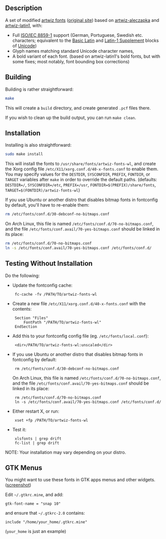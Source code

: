 Description
-----------

A set of modified [artwiz fonts][] ([original site][]) based on [artwiz-aleczapka][] and [artwiz-latin1][], with:

 * Full [ISO/IEC 8859-1][] support (German, Portuguese, Swedish etc. characters; equivalent to the [Basic Latin][] and
    [Latin-1 Supplement][] blocks of [Unicode][])
 * Glyph names matching standard Unicode character names, 
 * A bold variant of each font. (based on artwiz-latin1's bold fonts, but with some fixes; most notably, font bounding
    box corrections)

[artwiz fonts]: https://en.wikipedia.org/wiki/Artwiz_fonts
[original site]: http://artwiz.artramp.org/index.phtml?section=art_fonts
[artwiz-aleczapka]: http://artwizaleczapka.sourceforge.net/
[artwiz-latin1]: http://sourceforge.net/projects/artwiz-latin1/
[ISO/IEC 8859-1]: https://en.wikipedia.org/wiki/ISO_8859-1
[Basic Latin]:https://en.wikipedia.org/wiki/C0_Controls_and_Basic_Latin
[Latin-1 Supplement]: https://en.wikipedia.org/wiki/C1_Controls_and_Latin-1_Supplement
[Unicode]: https://en.wikipedia.org/wiki/Unicode


Building
--------

Building is rather straightforward:

```bash
make
```

This will create a `build` directory, and create generated `.pcf` files there.

If you wish to clean up the build output, you can run `make clean`.


Installation
------------

Installing is also straightforward:

```bash
sudo make install
```

This will install the fonts to `/usr/share/fonts/artwiz-fonts-wl`, and create the Xorg config file
`/etc/X11/xorg.conf.d/40-x-fonts.conf` to enable them. You may specify values for the `DESTDIR`, `SYSCONFDIR`,
`PREFIX`, `FONTDIR`, or `TARGET` variables after `make` in order to override the default paths. (defaults:
`DESTDIR=/`, `SYSCONFDIR=/etc`, `PREFIX=/usr`, `FONTDIR=$(PREFIX)/share/fonts`, `TARGET=$(FONTDIR)/artwiz-fonts-wl`)


If you use Ubuntu or another distro that disables bitmap fonts in fontconfig by default, you'll have to re-enable them:

```bash
rm /etc/fonts/conf.d/30-debconf-no-bitmaps.conf
```

On Arch Linux, this file is named `/etc/fonts/conf.d/70-no-bitmaps.conf`, and the file
`/etc/fonts/conf.avail/70-yes-bitmaps.conf` should be linked in its place:

```bash
rm /etc/fonts/conf.d/70-no-bitmaps.conf
ln -s /etc/fonts/conf.avail/70-yes-bitmaps.conf /etc/fonts/conf.d/
```


Testing Without Installation
----------------------------

Do the following:

 * Update the fontconfig cache:

		fc-cache -fv /PATH/TO/artwiz-fonts-wl

 * Create a new file `/etc/X11/xorg.conf.d/40-x-fonts.conf` with the contents:

		Section "Files"
			FontPath "/PATH/TO/artwiz-fonts-wl"
		EndSection


 * Add this to your fontconfig config file (eg. `/etc/fonts/local.conf`):

		<dir>/PATH/TO/artwiz-fonts-wl:unscaled</dir>


 * If you use Ubuntu or another distro that disables bitmap fonts in fontconfig by default:

		rm /etc/fonts/conf.d/30-debconf-no-bitmaps.conf

	On Arch Linux, this file is named `/etc/fonts/conf.d/70-no-bitmaps.conf`, and the file
	`/etc/fonts/conf.avail/70-yes-bitmaps.conf` should be linked in its place:

		rm /etc/fonts/conf.d/70-no-bitmaps.conf
		ln -s /etc/fonts/conf.avail/70-yes-bitmaps.conf /etc/fonts/conf.d/


 * Either restart X, or run:

		xset +fp /PATH/TO/artwiz-fonts-wl


 * Test it:

		xlsfonts | grep drift
		fc-list | grep drift


NOTE: Your installation may vary depending on your distro.


GTK Menus
---------

You might want to use these fonts in GTK apps menus and other widgets.
([screenshot](http://artwiz-latin1.sourceforge.net/screenshots/snap-gtk.png))

Edit `~/.gtkrc.mine`, and add:

```
gtk-font-name = "snap 10"
```

and ensure that `~/.gtkrc-2.0` contains:

```
include "/home/your_home/.gtkrc.mine"
```

(`your_home` is just an example)

